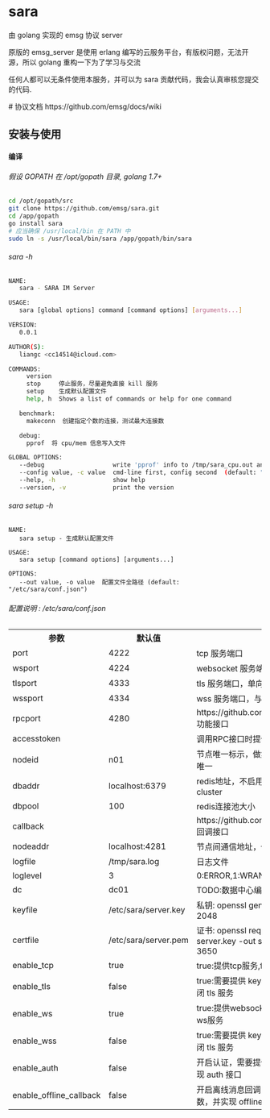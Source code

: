# sara
<p>由 golang 实现的 emsg 协议 server</p>
<p>原版的 emsg_server 是使用 erlang 编写的云服务平台，有版权问题，无法开源，所以 golang 重构一下为了学习与交流<p> 
<p>任何人都可以无条件使用本服务，并可以为 sara 贡献代码，我会认真审核您提交的代码.</p>
# 协议文档
https://github.com/emsg/docs/wiki

## 安装与使用

#### 编译
###### 假设 GOPATH 在 /opt/gopath 目录, golang 1.7+
```sh
cd /opt/gopath/src
git clone https://github.com/emsg/sara.git
cd /app/gopath
go install sara
# 应当确保 /usr/local/bin 在 PATH 中
sudo ln -s /usr/local/bin/sara /app/gopath/bin/sara
```
###### sara -h
```sh
NAME:
   sara - SARA IM Server

USAGE:
   sara [global options] command [command options] [arguments...]

VERSION:
   0.0.1

AUTHOR(S):
   liangc <cc14514@icloud.com>

COMMANDS:
     version
     stop     停止服务，尽量避免直接 kill 服务
     setup    生成默认配置文件
     help, h  Shows a list of commands or help for one command

   benchmark:
     makeconn  创建指定个数的连接，测试最大连接数

   debug:
     pprof  将 cpu/mem 信息写入文件

GLOBAL OPTIONS:
   --debug                   write 'pprof' info to /tmp/sara_cpu.out and /tmp/sara_mem.out
   --config value, -c value  cmd-line first, config second  (default: "/etc/sara/conf.json")
   --help, -h                show help
   --version, -v             print the version
```

###### sara setup -h
```
NAME:
   sara setup - 生成默认配置文件

USAGE:
   sara setup [command options] [arguments...]

OPTIONS:
   --out value, -o value  配置文件全路径 (default: "/etc/sara/conf.json")
```
###### 配置说明 : /etc/sara/conf.json
<table>
<tr><th>参数</th><th>默认值</th><th>说明</th></tr>
<tr><td>port</td><td>4222</td><td>tcp 服务端口</td></tr>
<tr><td>wsport</td><td>4224</td><td>websocket 服务端口</td></tr>
<tr><td>tlsport</td><td>4333</td><td>tls 服务端口，单向认证</td></tr>
<tr><td>wssport</td><td>4334</td><td>wss 服务端口，与tls使用同一个证书</td></tr>
<tr><td>rpcport</td><td>4280</td><td>https://github.com/emsg/docs/wiki/RPC 功能接口</td></tr>
<tr><td>accesstoken</td><td></td><td>调用RPC接口时提供的身份认证</td></tr>
<tr><td>nodeid</td><td>n01</td><td>节点唯一标示，做集群时必须确保此属性唯一</td></tr>
<tr><td>dbaddr</td><td>localhost:6379</td><td>redis地址，不启用 auth，支持单节点和 cluster </td></tr>
<tr><td>dbpool</td><td>100</td><td>redis连接池大小</td></tr>
<tr><td>callback</td><td></td><td>https://github.com/emsg/docs/wiki/RPC 回调接口</td><td> 
<tr><td>nodeaddr</td><td>localhost:4281</td><td>节点间通信地址，做集群部署时使用</td></tr>
<tr><td>logfile</td><td>/tmp/sara.log</td><td>日志文件</td></tr>
<tr><td>loglevel</td><td>3</td><td>0:ERROR,1:WRAN,2:INFO,3:DEBUG</td></tr>
<tr><td>dc</td><td>dc01</td><td>TODO:数据中心编号，跨数据中心部署</td></tr>
<tr><td>keyfile</td><td>/etc/sara/server.key</td><td>私钥: openssl genrsa -out server.key 2048</td></tr>
<tr><td>certfile</td><td>/etc/sara/server.pem</td><td>证书: openssl req -new -x509 -key server.key -out server.pem -days 3650</td></tr>
<tr><td>enable_tcp</td><td>true</td><td>true:提供tcp服务,false:不提供tcp服务</td></tr>
<tr><td>enable_tls</td><td>false</td><td>true:需要提供 keyfile 和 certfile，false:关闭 tls 服务</td></tr>
<tr><td>enable_ws</td><td>true</td><td>true:提供websocket服务，false:不提供ws服务</td></tr>
<tr><td>enable_wss</td><td>false</td><td>true:需要提供 keyfile 和 certfile，false:关闭 tls 服务</td></tr>
<tr><td>enable_auth</td><td>false</td><td>开启认证，需要提供 callback 参数，并实现 auth 接口</td></tr>
<tr><td>enable_offline_callback</td><td>false</td><td>开启离线消息回调，需要提供 callback 参数，并实现 offline 接口</td></tr>
</table>


